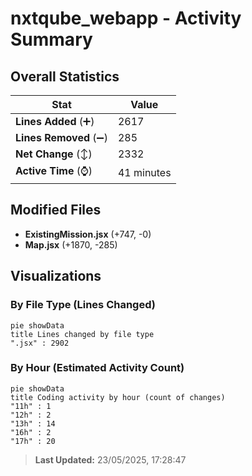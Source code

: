 # nxtqube_webapp - Activity Summary 

## Overall Statistics

| Stat                   | Value                                                             |
| ---------------------- | ----------------------------------------------------------------- |
| **Lines Added** (➕)   | 2617                                          |
| **Lines Removed** (➖) | 285                                        |
| **Net Change** (↕)    | 2332                |
| **Active Time** (⌚)   | 41 minutes |


## Modified Files
- **ExistingMission.jsx** (+747, -0)
- **Map.jsx** (+1870, -285)

## Visualizations

### By File Type (Lines Changed)

```mermaid
pie showData
title Lines changed by file type
".jsx" : 2902
```

### By Hour (Estimated Activity Count)

```mermaid
pie showData
title Coding activity by hour (count of changes)
"11h" : 1
"12h" : 2
"13h" : 14
"16h" : 2
"17h" : 20
```


> **Last Updated:** 23/05/2025, 17:28:47